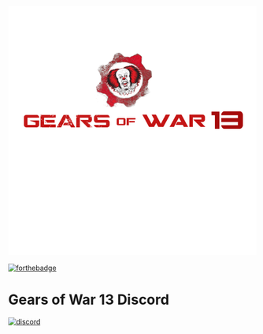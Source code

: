 
 <img src="https://github.com/2cwldys/GOW13/blob/master/gearsbannerred.png">

[![forthebadge](http://forthebadge.com/images/badges/60-percent-of-the-time-works-every-time.svg)](http://forthebadge.com)

# Gears of War 13 Discord
[![discord](https://discordapp.com/api/guilds/331613189462556672/widget.png)](https://discord.gg/VzvGJ4w)
